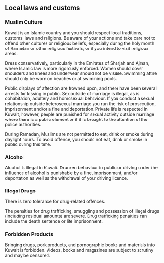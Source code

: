 ## Local laws and customs

### **Muslim Culture**

Kuwait is an Islamic country and you should respect local traditions, customs, laws and religions. Be aware of your actions and take care not to offend other cultures or religious beliefs, especially during the holy month of Ramadan or other religious festivals, or if you intend to visit religious areas.

Dress conservatively, particularly in the Emirates of Sharjah and Ajman, where Islamic law is more rigorously enforced. Women should cover shoulders and knees and underwear should not be visible. Swimming attire should only be worn on beaches or at swimming pools.

Public displays of affection are frowned upon, and there have been several arrests for kissing in public. Sex outside of marriage is illegal, as is cohabitation, adultery and homosexual behaviour. If you conduct a sexual relationship outside heterosexual marriage you run the risk of prosecution, imprisonment and/or a fine and deportation. Private life is respected in Kuwait, however, people are punished for sexual activity outside marriage where there is a public element or if it is brought to the attention of the police authorities.

During Ramadan, Muslims are not permitted to eat, drink or smoke during daylight hours. To avoid offence, you should not eat, drink or smoke in public during this time.

### **Alcohol**

Alcohol is illegal in Kuwait. Drunken behaviour in public or driving under the influence of alcohol is punishable by a fine, imprisonment, and/or deportation as well as the withdrawal of your driving licence.

### **Illegal Drugs**

There is zero tolerance for drug-related offences.

The penalties for drug trafficking, smuggling and possession of illegal drugs (including residual amounts) are severe. Drug trafficking penalties can include the death sentence or life imprisonment.

### **Forbidden Products**

Bringing drugs, pork products, and pornographic books and materials into Kuwait is forbidden. Videos, books and magazines are subject to scrutiny and may be censored.